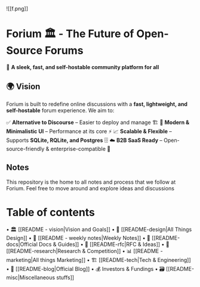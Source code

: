 ![[f.png]]

# Forium 🏛️ - The Future of Open-Source Forums

🚀 **A sleek, fast, and self-hostable community platform for all**

## 🌍 Vision

Forium is built to redefine online discussions with a **fast, lightweight, and self-hostable** forum experience. We aim to:

✅ **Alternative to Discourse** – Easier to deploy and manage 🏗️
🎨 **Modern & Minimalistic UI** – Performance at its core ⚡
📈 **Scalable & Flexible** – Supports **SQLite, RQLite, and Postgres** 🗄️
☁️ **B2B SaaS Ready** – Open-source-friendly & enterprise-compatible 🏢
## Notes
This repository is the home to all notes and process that we follow at Forium. Feel free to move around and explore ideas and discussions

# Table of contents

• 🏛 [[README - vision|Vision and Goals]]
• 🎨 [[README-design|All Things Design]]
• 📆 [[README - weekly notes|Weekly Notes]]
• 📂 [[README-docs|Official Docs & Guides]]
• 📑 [[README-rfc|RFC & Ideas]]
• 🔬 [[README-research|Research & Competition]]
• 📊 [[README - marketing|All things Marketing]]
• 🏗 [[README-tech|Tech & Engineering]]
• 📝 [[README-blog|Official Blog]]
• 💰 Investors & Fundings
• 🗃 [[README-misc|Miscellaneous stuffs]]

